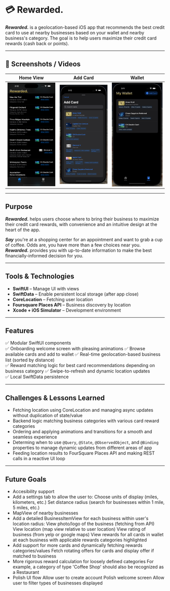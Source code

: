 # 💳 Rewarded.

***Rewarded.*** is a geolocation-based iOS app that recommends the best credit card to use at nearby businesses based on your wallet and nearby business's category. The goal is to help users maximize their credit card rewards (cash back or points). 

---

## 📸 Screenshots / Videos

| Home View | Add Card | Wallet |
|----------------|-----------|--------|
| ![Home Screen](Home.png) | ![Add Cards](Addcard.png) | ![Wallet](wallet.png) |


---

## Purpose

***Rewarded.*** helps users choose where to bring their business to maximize their credit card rewards, with convenience and an intuitive design at the heart of the app. 

***Say*** you're at a shopping center for an appointment and want to grab a cup of coffee. Odds are, you have more than a few choices near you. ***Rewarded.*** provides you with up-to-date information to make the best financially-informed decision for you. 

---

## Tools & Technologies

- **SwiftUI** – Manage UI with views
- **SwiftData** – Enable persistent local storage (after app close)
- **CoreLocation** – Fetching user location
- **Foursquare Places API** – Business discovery by location
- **Xcode + iOS Simulator** – Development environment

---

## Features

✅ Modular SwiftUI components  
✅ Onboarding welcome screen with pleasing animations 
✅ Browse available cards and add to wallet 
✅ Real-time geolocation-based business list (sorted by distance)  
✅ Reward matching logic for best card recommendations depending on business category 
✅ Swipe-to-refresh and dynamic location updates  
✅ Local SwiftData persistence  

---

## Challenges & Lessons Learned

- Fetching location using CoreLocation and managing async updates without duplication of state/value
- Backend logic matching business categories with various card reward categories  
- Ordering and applying animations and transitions for a smooth and seamless experience
- Determing when to use `@Query`, `@State`, `@ObservedObject`, and `@Binding` properties to manage dynamic updates from different areas of app  
- Feeding location results to FourSquare Places API and making REST calls in a reactive UI loop  


---

## Future Goals

- Accesibility support
- Add a settings tab to allow the user to:
  Choose units of display (miles, kilometers, etc.)
  Set distance radius (search for businesses within 1 mile, 5 miles, etc.)
- MapView of nearby businesses
- Add a detailed BusinessItemView for each business within user's location radius:
  View photo/logo of the business (fetching from API)
  View location (map view relative to user location)
  View rating of business (from yelp or google maps)
  View rewards for all cards in wallet at each business with applicable rewards categories highlighted
- Add support for more cards and dynamically fetching rewards categories/values
  Fetch rotating offers for cards and display offer if matched to business
- More rigorous reward calculation for loosely defined categories
  For example, a category of type 'Coffee Shop' should also be recognized as a Restaurant
- Polish UI flow
  Allow user to create account
  Polish welcome screen
  Allow user to filter types of businesses displayed


